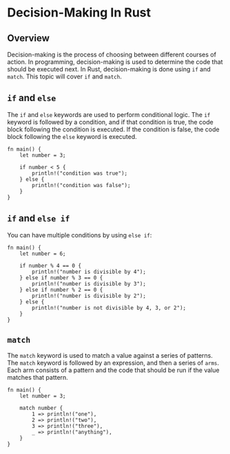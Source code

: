 # Decision-Making In Rust

## Overview

Decision-making is the process of choosing between different courses of action. In programming, decision-making is used
to
determine the code that should be executed next. In Rust, decision-making is done using `if` and `match`. This topic
will
cover `if` and `match`.

## `if` and `else`

The `if` and `else` keywords are used to perform conditional logic. The `if` keyword is followed by a condition, and if
that condition is true, the code block following the condition is executed. If the condition is false, the code block
following the `else` keyword is executed.

```text
fn main() {
    let number = 3;

    if number < 5 {
        println!("condition was true");
    } else {
        println!("condition was false");
    }
}
```

## `if` and `else if`

You can have multiple conditions by using `else if`:

```text
fn main() {
    let number = 6;

    if number % 4 == 0 {
        println!("number is divisible by 4");
    } else if number % 3 == 0 {
        println!("number is divisible by 3");
    } else if number % 2 == 0 {
        println!("number is divisible by 2");
    } else {
        println!("number is not divisible by 4, 3, or 2");
    }
}
```

## `match`

The `match` keyword is used to match a value against a series of patterns. The `match` keyword is followed by an
expression, and then a series of `arms`. Each arm consists of a pattern and the code that should be run if the value
matches that pattern.

```text
fn main() {
    let number = 3;

    match number {
        1 => println!("one"),
        2 => println!("two"),
        3 => println!("three"),
        _ => println!("anything"),
    }
}
```
